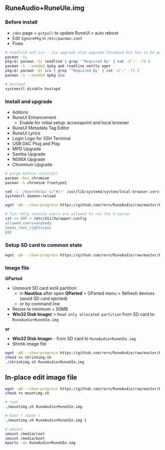 ## RuneAudio+RuneUIe.img

### Before install
- `/dev` page > `gitpull` to update RuneUI > auto reboot
- Edit `IgnorePkg` in `/etc/pacman.conf`
- Fixes
```sh
# readlind and icu - icu upgrade also upgrade Chromium but has to be purged - reinstalled
pacman -Sy
pkg=$( pacman -Qi readline | grep '^Required By' | cut -d':' -f2 )
pacman -S --needed $pkg awk readline nettle wget
pkg=$( pacman -Qi icu | grep '^Required By' | cut -d':' -f2 )
pacman -S --needed $pkg icu

# hostapd
systemctl disable hostapd
```

### Install and upgrade
- Addons
- RuneUI Enhancement
	- Enable for initial setup: accesspoint and local browser
- RuneUI Metadata Tag Editor
- RuneUI Lyrics
- Login Logo for SSH Terminal
- USB DAC Plug and Play
- MPD Upgrade
- Samba Upgrade
- NGINX Upgrade
- Chromium Upgrade
```sh
# purge before reinstall
pacman -Rsn chromium
pacman -S chromium freetype2

sed -i '/User=http/ s/^#//' /usr/lib/systemd/system/local-browser.service
systemctl daemon-reload

wget -qN --show-progress https://github.com/rern/RuneAudio/raw/master/RuneAudio%2BRuneUIe.img/xinitrc -O /etc/X11/xinit/xinitrc

# fix: Only console users are allowed to run the X server
cat << EOF > /etc/X11/Xwrapper.config
allowed_users=anybody
needs_root_rights=yes
EOF
```

### Setup SD card to common state
```sh
wget -qN --show-progress https://github.com/rern/RuneAudio/raw/master/RuneAudio%2BRuneUIe.img/setup.sh -O - | sh 
```

### Image file
**GParted**
- Unmount SD card ext4 partition
	- in **Nautilus** after open **GParted** > GParted menu > Refresh devices (avoid SD card ejected)
	- or by command line
- Resize to minimum + 50MB
- **Win32 Disk Imager** > `Read only allocated partition` from SD card to `RuneAudio+RuneUIe.img`

**or**
- **Win32 Disk Imager** - from SD card to `RuneAudio+RuneUIe.img`
- Shrink image file
```sh
wget -qN --show-progress https://github.com/rern/RuneAudio/raw/master/RuneAudio%2BRuneUIe.img/shrinkimg.sh
chmod +x shrinkimg.sh
./shrinkimg.sh RuneAudio+RuneUIe.img
```

## In-place edit image file
```sh
wget -qN --show-progress https://github.com/rern/RuneAudio/raw/master/RuneAudio%2BRuneUIe.img/mountimg.sh
chmod +x mountimg.sh

# root
./mountimg.sh RuneAudio+RuneUIe.img

# boot ( /boot )
./mountimg.sh RuneAudio+RuneUIe.img 1

# umount
umount /media/root
umount /media/boot
kpartx -dv RuneAudio+RuneUIe.img
```
  
